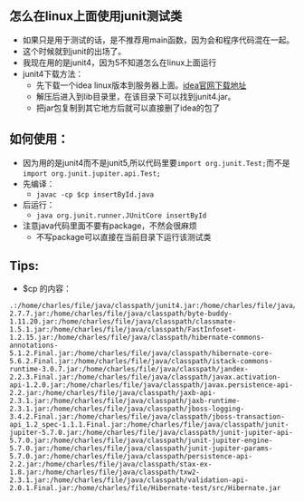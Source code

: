 ## 怎么在linux上面使用junit测试类
* 如果只是用于测试的话，是不推荐用main函数，因为会和程序代码混在一起。
* 这个时候就到junit的出场了。
* 我现在用的是junit4，因为5不知道怎么在linux上面运行
* junit4下载方法：
  * 先下载一个idea linux版本到服务器上面。[idea官网下载地址](https://www.jetbrains.com/idea/download/#section=linux)
  * 解压后进入到lib目录里，在该目录下可以找到junit4.jar。
  * 把jar包复制到其它地方后就可以直接删了idea的包了
## 如何使用：
* 因为用的是junit4而不是junit5,所以代码里要`import org.junit.Test;`而不是`import org.junit.jupiter.api.Test;`
* 先编译：
  * `javac -cp $cp insertById.java`
* 后运行：
  * `java org.junit.runner.JUnitCore insertById`
* 注意java代码里面不要有package，不然会很麻烦
  * 不写package可以直接在当前目录下运行该测试类
## Tips:
* $cp 的内容：
```
.:/home/charles/file/java/classpath/junit4.jar:/home/charles/file/java/classpath/junit.jar:/home/charles/file/java/classpath/antlr-2.7.7.jar:/home/charles/file/java/classpath/byte-buddy-1.11.20.jar:/home/charles/file/java/classpath/classmate-1.5.1.jar:/home/charles/file/java/classpath/FastInfoset-1.2.15.jar:/home/charles/file/java/classpath/hibernate-commons-annotations-5.1.2.Final.jar:/home/charles/file/java/classpath/hibernate-core-5.6.2.Final.jar:/home/charles/file/java/classpath/istack-commons-runtime-3.0.7.jar:/home/charles/file/java/classpath/jandex-2.2.3.Final.jar:/home/charles/file/java/classpath/javax.activation-api-1.2.0.jar:/home/charles/file/java/classpath/javax.persistence-api-2.2.jar:/home/charles/file/java/classpath/jaxb-api-2.3.1.jar:/home/charles/file/java/classpath/jaxb-runtime-2.3.1.jar:/home/charles/file/java/classpath/jboss-logging-3.4.2.Final.jar:/home/charles/file/java/classpath/jboss-transaction-api_1.2_spec-1.1.1.Final.jar:/home/charles/file/java/classpath/junit-jupiter-5.7.0.jar:/home/charles/file/java/classpath/junit-jupiter-api-5.7.0.jar:/home/charles/file/java/classpath/junit-jupiter-engine-5.7.0.jar:/home/charles/file/java/classpath/junit-jupiter-params-5.7.0.jar:/home/charles/file/java/classpath/persistence-api-2.2.jar:/home/charles/file/java/classpath/stax-ex-1.8.jar:/home/charles/file/java/classpath/txw2-2.3.1.jar:/home/charles/file/java/classpath/validation-api-2.0.1.Final.jar:/home/charles/file/Hibernate-test/src/Hibernate.jar
```

